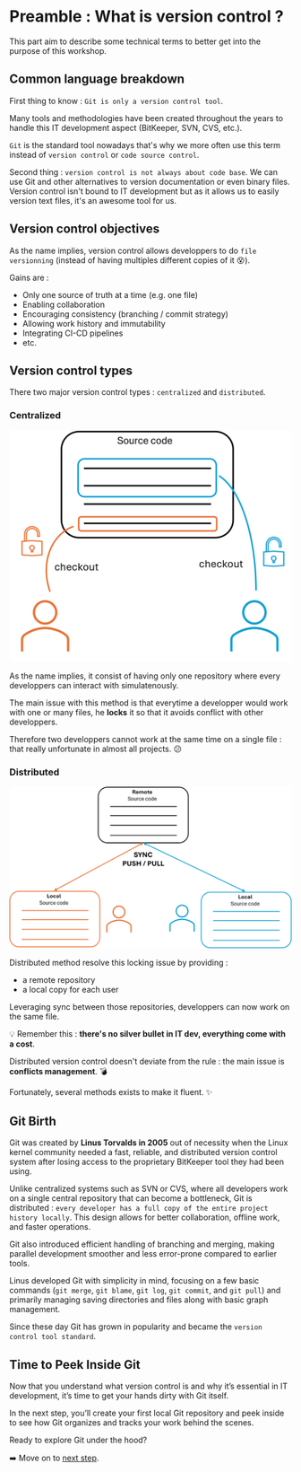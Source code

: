 # Preamble : What is version control ?

This part aim to describe some technical terms to better get into the purpose of this workshop.

## Common language breakdown

First thing to know : `Git is only a version control tool`.

Many tools and methodologies have been created throughout the years to handle this IT development aspect (BitKeeper, SVN, CVS, etc.).

`Git` is the standard tool nowadays that's why we more often use this term instead of `version control` or `code source control`.

Second thing : `version control is not always about code base`. We can use Git and other alternatives to version documentation or even binary files. Version control isn't bound to IT development but as it allows us to easily version text files, it's an awesome tool for us.

## Version control objectives

As the name implies, version control allows developpers to do `file versionning` (instead of having multiples different copies of it :dizzy_face:).

Gains are : 
- Only one source of truth at a time (e.g. one file)
- Enabling collaboration
- Encouraging consistency (branching / commit strategy)
- Allowing work history and immutability
- Integrating CI-CD pipelines
- etc.

## Version control types

There two major version control types : `centralized` and `distributed`.

### Centralized

![Centralized version control](../assets/centralized_vc.png)

As the name implies, it consist of having only one repository where every developpers can interact with simulatenously.

The main issue with this method is that everytime a developper would work with one or many files, he **locks** it so that it avoids conflict with other developpers.

Therefore two developpers cannot work at the same time on a single file : that really unfortunate in almost all projects. :confused:

### Distributed

![Distributed version control](../assets/distributed_vc.png)

Distributed method resolve this locking issue by providing : 
- a remote repository 
- a local copy for each user

Leveraging sync between those repositories, developpers can now work on the same file.

:bulb: Remember this : **there's no silver bullet in IT dev, everything come with a cost**.

Distributed version control doesn't deviate from the rule : the main issue is **conflicts management**. :bomb:

Fortunately, several methods exists to make it fluent. :sparkles:

## Git Birth

Git was created by **Linus Torvalds in 2005** out of necessity when the Linux kernel community needed a fast, reliable, and distributed version control system after losing access to the proprietary BitKeeper tool they had been using.

Unlike centralized systems such as SVN or CVS, where all developers work on a single central repository that can become a bottleneck, Git is distributed : `every developer has a full copy of the entire project history locally`. This design allows for better collaboration, offline work, and faster operations.

Git also introduced efficient handling of branching and merging, making parallel development smoother and less error-prone compared to earlier tools.

Linus developed Git with simplicity in mind, focusing on a few basic commands (`git merge`, `git blame`, `git log`, `git commit`, and `git pull`) and primarily managing saving directories and files along with basic graph management.

Since these day Git has grown in popularity and became the `version control tool standard`.

## Time to Peek Inside Git

Now that you understand what version control is and why it’s essential in IT development, it’s time to get your hands dirty with Git itself.

In the next step, you’ll create your first local Git repository and peek inside to see how Git organizes and tracks your work behind the scenes.

Ready to explore Git under the hood?

:arrow_right: Move on to [next step](step1_git_under_the_hood.md).